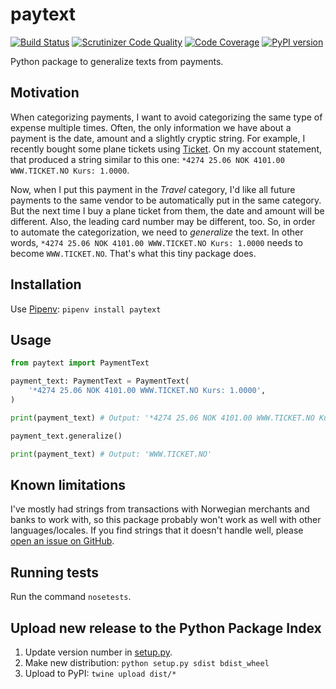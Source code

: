 # paytext

[![Build Status](https://scrutinizer-ci.com/g/yhoiseth/paytext/badges/build.png?b=master)](https://scrutinizer-ci.com/g/yhoiseth/paytext/build-status/master)
[![Scrutinizer Code Quality](https://scrutinizer-ci.com/g/yhoiseth/paytext/badges/quality-score.png?b=master)](https://scrutinizer-ci.com/g/yhoiseth/paytext/?branch=master)
[![Code Coverage](https://scrutinizer-ci.com/g/yhoiseth/paytext/badges/coverage.png?b=master)](https://scrutinizer-ci.com/g/yhoiseth/paytext/?branch=master)
[![PyPI version](https://badge.fury.io/py/paytext.svg)](https://badge.fury.io/py/paytext)

Python package to generalize texts from payments.

## Motivation

When categorizing payments, I want to avoid categorizing the same type of expense multiple times. Often, the only information we have about a payment is the date, amount and a slightly cryptic string. For example, I recently bought some plane tickets using [Ticket](https://www.ticket.no/). On my account statement, that produced a string similar to this one: `*4274 25.06 NOK 4101.00 WWW.TICKET.NO Kurs: 1.0000`.

Now, when I put this payment in the _Travel_ category, I'd like all future payments to the same vendor to be automatically put in the same category. But the next time I buy a plane ticket from them, the date and amount will be different. Also, the leading card number may be different, too. So, in order to automate the categorization, we need to _generalize_ the text. In other words, `*4274 25.06 NOK 4101.00 WWW.TICKET.NO Kurs: 1.0000` needs to become `WWW.TICKET.NO`. That's what this tiny package does.

## Installation

Use [Pipenv](https://docs.pipenv.org/): `pipenv install paytext`

## Usage

```python
from paytext import PaymentText

payment_text: PaymentText = PaymentText(
    '*4274 25.06 NOK 4101.00 WWW.TICKET.NO Kurs: 1.0000',
)

print(payment_text) # Output: '*4274 25.06 NOK 4101.00 WWW.TICKET.NO Kurs: 1.0000' 

payment_text.generalize()

print(payment_text) # Output: 'WWW.TICKET.NO'

```

## Known limitations

I've mostly had strings from transactions with Norwegian merchants and banks to work with, so this package probably won't work as well with other languages/locales. If you find strings that it doesn't handle well, please [open an issue on GitHub](https://github.com/yhoiseth/payment-card-text/issues/new).

## Running tests

Run the command `nosetests`.

## Upload new release to the Python Package Index

1. Update version number in [setup.py](setup.py).
2. Make new distribution: `python setup.py sdist bdist_wheel`
3. Upload to PyPI: `twine upload dist/*`
